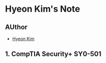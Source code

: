# Hyeon Kim's Note

## AUthor
- [Hyeon Kim](https://github.com/jeabjeab2620)

## 1. CompTIA Security+ SY0-501
